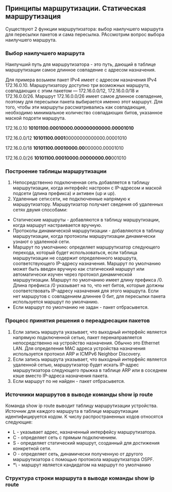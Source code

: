 ## Принципы маршрутизации. Статическая маршрутизация

Существуют 2 функции маршрутизатора: выбор наилучшего маршрута для пересылки пакетов и сама пересылка.
РАссмотрим вопрос выбора наилучшего маршрута.

### Выбор наилучшего маршрута

Наилучший путь для маршрутизатора - это путь, дающий в таблице маршрутизации самое длинное совпадение с адресом назначения.

Для примера возьмем пакет IPv4 имеет с адресом назначения IPv4 172.16.0.10. Маршрутизатору доступно три возможных маршрута, совпадающих с этим пакетом — 172.16.0.0/12, 172.16.0.0/18 и 172.16.0.0/26. Маршрут 172.16.0.0/26 имеет самое длинное совпадение, поэтому для пересылки пакета выбирается именно этот маршрут. Для того, чтобы эти маршруты рассматривались как совпадающие, необходимо минимальное количество совпадающих битов, указанное маской подсети маршрута.

172.16.0.10     **10101100.00010000.000000000000.00001010**

172.16.0.0/12  **10101100.0001**00000000000000.00001010

172.16.0.0/18  **10101100.00010000.00**000000.00001010

172.16.0.0/26  **10101100.00010000.00000000.00**001010

### Построение таблицы маршрутизации

1. Непосредственно подключенная сеть добавляется в таблицу маршрутизации, когда интерфейс настроен с IP-адресом и маской подсети (длина префикса) и активен (up и up).
2. Удаленные сети:сети, не подключенные напрямую к маршрутизатору. Маршрутизатор получает сведения об удаленных сетях двумя способами:
- Статические маршруты - добавляются в таблицу маршрутизации, когда маршрут настраивается вручную.
- Протоколы динамической маршрутизации - добавляются в таблицу маршрутизации, когда протоколы маршрутизации динамически узнают о удаленной сети.
- Маршрут по умолчанию: определяет маршрутизатор следующего перехода, который будет использоваться, если таблица маршрутизации не содержит определенного маршрута, соответствующего IP-адресу назначения. Маршрут по умолчанию может быть введен вручную как статический маршрут или автоматически изучен через протокол динамической маршрутизации. Маршрут по умолчанию имеет длину префикса /0. Длина префикса /0 указывает на то, что нет битов, которые должны соответствовать IP-адресу назначения для этого маршрута. Если нет маршрутов с совпадением длиннее 0 бит, для пересылки пакета используется маршрут по умолчанию.
- Если маршрут по умолчанию не задан - пакет отбрасывется.

### Процесс принятия решения о переадресации пакетов

1. Если запись маршрута указывает, что выходный интерфейс является напрямую подключенной сетью, пакет перенаправляется непосредственно на
устройство назначения. Обычно это Ethernet LAN. Для определения MAC адреса устройства назначения используется протокол ARP и ICMPv6 Neighbor
Discovery.
2. Если запись маршрута указывает, что выходный интерфейс является удаленной сетью, маршрутизатор будет искать IP-адрес маршрутизатора следующего прыжка в таблице ARP или в соседнем кэше вместо IP-адреса назначения пакета.
3. Если маршрут по не найден - пакет отбрасывется.

### Источники маршрутов в выводе команды show ip route
Команда show ip route выводит таблицу маршрутизации устройства. Источник для каждого маршрута в таблице маршрутизации идентифицируется кодом. К числу распространенных кодов относятся следующие:
- L - указывает адрес, назначенный интерфейсу маршрутизатора.
- C - определяет сеть с прямым подключением.
- S - определяет статический маршрут, созданный для достижения конкретной сети.
- O - определяет сеть, динамически полученную от другого маршрутизатора с
помощью протокола маршрутизатора OSPF.
- *\ - маршрут является кандидатом на маршрут по умолчанию

### Структура строки маршрута в выводе команды show ip route


